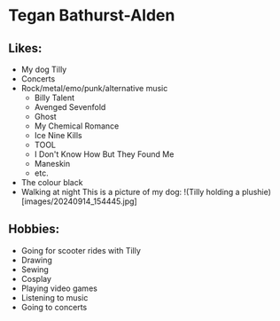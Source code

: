 # Tegan Bathurst-Alden
## Likes:
- My dog Tilly
- Concerts
- Rock/metal/emo/punk/alternative music
     - Billy Talent
     - Avenged Sevenfold
     - Ghost
     - My Chemical Romance
     - Ice Nine Kills
     - TOOL
     - I Don't Know How But They Found Me
     - Maneskin
     - etc.
- The colour black
- Walking at night
This is a picture of my dog:
!(Tilly holding a plushie)[images/20240914_154445.jpg]


## Hobbies:
- Going for scooter rides with Tilly
- Drawing
- Sewing
- Cosplay
- Playing video games
- Listening to music
- Going to concerts